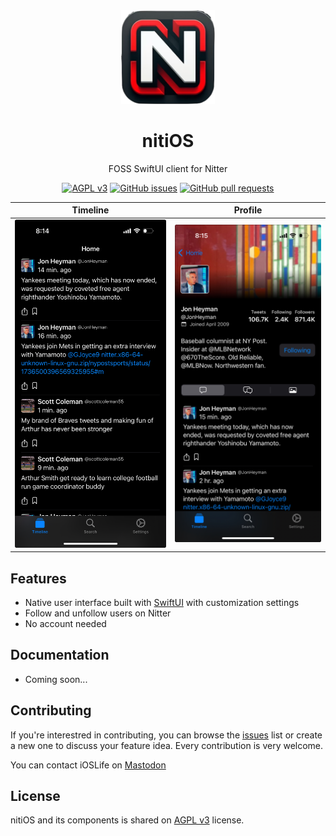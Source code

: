 <div align="center">
  <img src="https://github.com/ioslife/nitiOS/blob/main/App%20Icons/AppIcon.png" width="150" height="150" alt="nitiOS logo">
  <h1>nitiOS</h1>
  <p>FOSS SwiftUI client for Nitter<br /></p>


[![AGPL v3](https://shields.io/badge/License-AGPL%20v3-blue.svg)](https://www.gnu.org/licenses/agpl-3.0.en.html)
[![GitHub issues](https://img.shields.io/github/issues/ioslife/nitiOS)](https://github.com/ioslife/nitiOS/issues)
[![GitHub pull requests](https://img.shields.io/github/issues-pr/ioslife/nitiOS)](https://github.com/ioslife/nitiOS/pulls)

Timeline             |  Profile
:-------------------------:|:-------------------------:
![Screenshot-Timeline](https://github.com/ioslife/nitiOS/blob/main/Screenshots/Timeline.jpeg)  |  ![Screenshot-Profile](https://github.com/ioslife/nitiOS/blob/main/Screenshots/Profile.jpeg)


</div>

## Features
* Native user interface built with [SwiftUI](https://developer.apple.com/xcode/swiftui/) with customization settings
* Follow and unfollow users on Nitter
* No account needed

## Documentation
* Coming soon...

## Contributing
If you're interestred in contributing, you can browse the [issues](https://github.com/ioslife/nitiOS/issues) list or create a new one to discuss your feature idea. Every contribution is very welcome.

You can contact iOSLife on [Mastodon](https://techhub.social/iOSLife)

## License
nitiOS and its components is shared on [AGPL v3](https://www.gnu.org/licenses/agpl-3.0.en.html) license.
